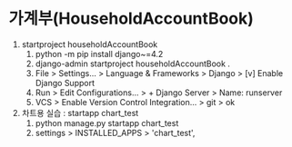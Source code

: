 # 가계부(HouseholdAccountBook)
1. startproject householdAccountBook
   1. python -m pip install django~=4.2
   2. django-admin startproject householdAccountBook .
   3. File > Settings... > Language & Frameworks > Django > [v] Enable Django Support
   4. Run > Edit Configurations... > + Django Server > Name: runserver
   5. VCS > Enable Version Control Integration... > git > ok
2. 차트용 실습 : startapp chart_test
   1. python manage.py startapp chart_test
   2. settings > INSTALLED_APPS > 'chart_test',